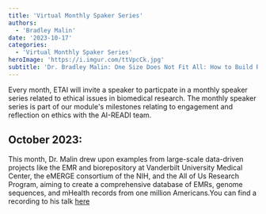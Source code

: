 ```yaml
---
title: 'Virtual Monthly Spaker Series'
authors:
  - 'Bradley Malin'
date: '2023-10-17'
categories:
  - 'Virtual Monthly Spaker Series'
heroImage: 'https://i.imgur.com/ttVpcCk.jpg'
subtitle: 'Dr. Bradley Malin: One Size Does Not Fit All: How to Build Respectful Cohorts for Biomedical Data Science'
---
```


Every month, ETAI will invite a speaker to particpate in a monthly speaker series related to ethical issues in biomedical research. The monthly speaker series is part of our module's milestones relating to engagement and reflection on ethics with the AI-READI team.

## October 2023:

This month, Dr. Malin drew upon examples from large-scale data-driven projects like the EMR and biorepository at Vanderbilt University Medical Center, the eMERGE consortium of the NIH, and the All of Us Research Program, aiming to create a comprehensive database of EMRs, genome sequences, and mHealth records from one million Americans.You can find a recording to his talk [here](https://public.3.basecamp.com/p/YjPGqeLizC6PawLn3fstTa4P)
